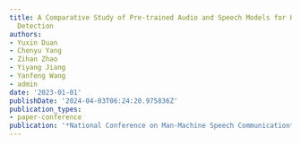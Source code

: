 ```yaml
---
title: A Comparative Study of Pre-trained Audio and Speech Models for Heart Sound
  Detection
authors:
- Yuxin Duan
- Chenyu Yang
- Zihan Zhao
- Yiyang Jiang
- Yanfeng Wang
- admin
date: '2023-01-01'
publishDate: '2024-04-03T06:24:20.975836Z'
publication_types:
- paper-conference
publication: '*National Conference on Man-Machine Speech Communication*'
---
```

